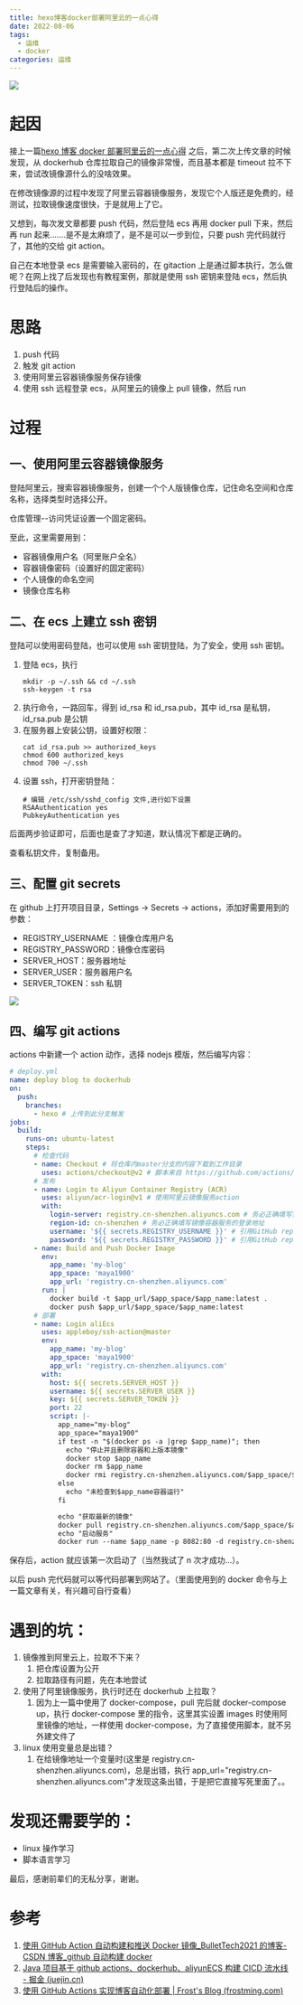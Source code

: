 ```yaml
---
title: hexo博客docker部署阿里云的一点心得
date: 2022-08-06
tags:
  - 运维
  - docker
categories: 运维
---
```


![](https://may-data.oss-cn-hangzhou.aliyuncs.com/image/202208052205279.jpeg)

# 起因

接上一篇[hexo 博客 docker 部署阿里云的一点心得](https://www.maya1900.top/article/2022/docker-blog/) 之后，第二次上传文章的时候发现，从 dockerhub 仓库拉取自己的镜像非常慢，而且基本都是 timeout 拉不下来，尝试改镜像源什么的没啥效果。

在修改镜像源的过程中发现了阿里云容器镜像服务，发现它个人版还是免费的，经测试，拉取镜像速度很快，于是就用上了它。

又想到，每次发文章都要 push 代码，然后登陆 ecs 再用 docker pull 下来，然后再 run 起来.......是不是太麻烦了，是不是可以一步到位，只要 push 完代码就行了，其他的交给 git action。

自己在本地登录 ecs 是需要输入密码的，在 gitaction 上是通过脚本执行，怎么做呢？在网上找了后发现也有教程案例，那就是使用 ssh 密钥来登陆 ecs，然后执行登陆后的操作。

# 思路

1. push 代码
2. 触发 git action
3. 使用阿里云容器镜像服务保存镜像
4. 使用 ssh 远程登录 ecs，从阿里云的镜像上 pull 镜像，然后 run

# 过程

## 一、使用阿里云容器镜像服务

登陆阿里云，搜索容器镜像服务，创建一个个人版镜像仓库，记住命名空间和仓库名称，选择类型时选择公开。

仓库管理--访问凭证设置一个固定密码。

至此，这里需要用到：

- 容器镜像用户名（阿里账户全名）
- 容器镜像密码（设置好的固定密码）
- 个人镜像的命名空间
- 镜像仓库名称

## 二、在 ecs 上建立 ssh 密钥

登陆可以使用密码登陆，也可以使用 ssh 密钥登陆，为了安全，使用 ssh 密钥。

1. 登陆 ecs，执行
   ```shell
   mkdir -p ~/.ssh && cd ~/.ssh
   ssh-keygen -t rsa
   ```
2. 执行命令，一路回车，得到 id_rsa 和 id_rsa.pub，其中 id_rsa 是私钥，id_rsa.pub 是公钥
3. 在服务器上安装公钥，设置好权限：
   ```shell
   cat id_rsa.pub >> authorized_keys
   chmod 600 authorized_keys
   chmod 700 ~/.ssh
   ```
4. 设置 ssh，打开密钥登陆：
   ```shell
   # 编辑 /etc/ssh/sshd_config 文件,进行如下设置
   RSAAuthentication yes
   PubkeyAuthentication yes
   ```

后面两步验证即可，后面也是查了才知道，默认情况下都是正确的。

查看私钥文件，复制备用。

## 三、配置 git secrets

在 github 上打开项目目录，Settings -> Secrets -> actions，添加好需要用到的参数：

- REGISTRY_USERNAME ：镜像仓库用户名
- REGISTRY_PASSWORD：镜像仓库密码
- SERVER_HOST：服务器地址
- SERVER_USER：服务器用户名
- SERVER_TOKEN：ssh 私钥

![](https://may-data.oss-cn-hangzhou.aliyuncs.com/image/20220805215339.png)

## 四、编写 git actions

actions 中新建一个 action 动作，选择 nodejs 模版，然后编写内容：

```yml
# deploy.yml
name: deploy blog to dockerhub
on:
  push:
    branches:
      - hexo # 上传到此分支触发
jobs:
  build:
    runs-on: ubuntu-latest
    steps:
      # 检查代码
      - name: Checkout # 将仓库内master分支的内容下载到工作目录
        uses: actions/checkout@v2 # 脚本来自 https://github.com/actions/checkout
      # 发布
      - name: Login to Aliyun Container Registry (ACR)
        uses: aliyun/acr-login@v1 # 使用阿里云镜像服务action
        with:
          login-server: registry.cn-shenzhen.aliyuncs.com # 务必正确填写镜像容器服务的登录地址
          region-id: cn-shenzhen # 务必正确填写镜像容器服务的登录地址
          username: '${{ secrets.REGISTRY_USERNAME }}' # 引用GitHub repo设置的镜像容器服务用户名
          password: '${{ secrets.REGISTRY_PASSWORD }}' # 引用GitHub repo设置的镜像容器服务密码
      - name: Build and Push Docker Image
        env:
          app_name: 'my-blog'
          app_space: 'maya1900'
          app_url: 'registry.cn-shenzhen.aliyuncs.com'
        run: |
          docker build -t $app_url/$app_space/$app_name:latest .
          docker push $app_url/$app_space/$app_name:latest
      # 部署
      - name: Login aliEcs
        uses: appleboy/ssh-action@master
        env:
          app_name: 'my-blog'
          app_space: 'maya1900'
          app_url: 'registry.cn-shenzhen.aliyuncs.com'
        with:
          host: ${{ secrets.SERVER_HOST }}
          username: ${{ secrets.SERVER_USER }}
          key: ${{ secrets.SERVER_TOKEN }}
          port: 22
          script: |-
            app_name="my-blog"
            app_space="maya1900"
            if test -n "$(docker ps -a |grep $app_name)"; then
              echo "停止并且删除容器和上版本镜像"
              docker stop $app_name
              docker rm $app_name
              docker rmi registry.cn-shenzhen.aliyuncs.com/$app_space/$app_name:latest
            else
              echo "未检查到$app_name容器运行"
            fi

            echo "获取最新的镜像"
            docker pull registry.cn-shenzhen.aliyuncs.com/$app_space/$app_name:latest
            echo "启动服务"
            docker run --name $app_name -p 8082:80 -d registry.cn-shenzhen.aliyuncs.com/$app_space/$app_name:latest
```

保存后，action 就应该第一次启动了（当然我试了 n 次才成功...）。

以后 push 完代码就可以等代码部署到网站了。（里面使用到的 docker 命令与上一篇文章有关，有兴趣可自行查看）

# 遇到的坑：

1. 镜像推到阿里云上，拉取不下来？
   1. 把仓库设置为公开
   2. 拉取路径有问题，先在本地尝试
2. 使用了阿里镜像服务，执行时还在 dockerhub 上拉取？
   1. 因为上一篇中使用了 docker-compose，pull 完后就 docker-compose up，执行 docker-compose 里的指令，这里其实设置 images 时使用阿里镜像的地址，一样使用 docker-compose，为了直接使用脚本，就不另外建文件了
3. linux 使用变量总是出错？
   1. 在给镜像地址一个变量时(这里是 registry.cn-shenzhen.aliyuncs.com)，总是出错，执行 app_url="registry.cn-shenzhen.aliyuncs.com"才发现这条出错，于是把它直接写死里面了。。

# 发现还需要学的：

- linux 操作学习
- 脚本语言学习

最后，感谢前辈们的无私分享，谢谢。

# 参考

1. [使用 GitHub Action 自动构建和推送 Docker 镜像\_BulletTech2021 的博客-CSDN 博客\_github 自动构建 docker](https://blog.csdn.net/BulletTech2021/article/details/121444287)
2. [Java 项目基于 github actions、dockerhub、aliyunECS 构建 CICD 流水线 - 掘金 (juejin.cn)](https://juejin.cn/post/6996096550468321294)
3. [使用 GitHub Actions 实现博客自动化部署 | Frost's Blog (frostming.com)](https://frostming.com/2020/04-26/github-actions-deploy/)
